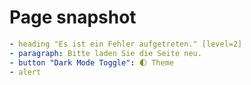 # Page snapshot

```yaml
- heading "Es ist ein Fehler aufgetreten." [level=2]
- paragraph: Bitte laden Sie die Seite neu.
- button "Dark Mode Toggle": 🌓 Theme
- alert
```